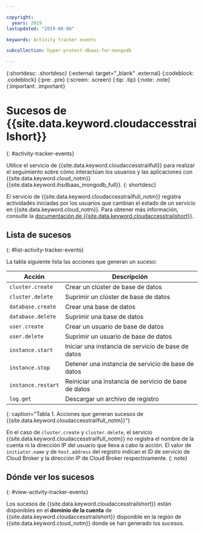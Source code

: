 ```yaml
---

copyright:
  years: 2019
lastupdated: "2019-06-06"

keywords: Activity tracker events

subcollection: hyper-protect-dbaas-for-mongodb

---
```


{:shortdesc: .shortdesc}
{:external: target="_blank" .external}
{:codeblock: .codeblock}
{:pre: .pre}
{:screen: .screen}
{:tip: .tip}
{:note: .note}
{:important: .important}

# Sucesos de {{site.data.keyword.cloudaccesstrailshort}}
{: #activity-tracker-events}

Utilice el servicio de {{site.data.keyword.cloudaccesstrailfull}} para realizar el seguimiento sobre cómo interactúan los usuarios y las aplicaciones con {{site.data.keyword.cloud_notm}} {{site.data.keyword.ihsdbaas_mongodb_full}}.
{: shortdesc}

El servicio de {{site.data.keyword.cloudaccesstrailfull_notm}} registra actividades iniciadas por los usuarios que cambian el estado de un servicio en {{site.data.keyword.cloud_notm}}. Para
obtener más información, consulte la [documentación de {{site.data.keyword.cloudaccesstrailshort}}](/docs/services/Activity-Tracker-with-LogDNA?topic=logdnaat-getting-started).

## Lista de sucesos
{: #list-activity-tracker-events}

La tabla siguiente lista las acciones que generan un suceso:

| Acción                 | Descripción                               |
| ---------------------- | ----------------------------------------- |
| `cluster.create` | Crear un clúster de base de datos                 |
| `cluster.delete` | Suprimir un clúster de base de datos                 |
| `database.create` | Crear una base de datos                  |
| `database.delete` | Suprimir una base de datos                  |
| `user.create`     | Crear un usuario de base de datos                    |
| `user.delete`     | Suprimir un usuario de base de datos                    |
| `instance.start` | Iniciar una instancia de servicio de base de datos         |
| `instance.stop`  | Detener una instancia de servicio de base de datos          |
| `instance.restart`  | Reiniciar una instancia de servicio de base de datos          |
| `log.get`       | Descargar un archivo de registro |
{: caption="Tabla 1. Acciones que generan sucesos de {{site.data.keyword.cloudaccesstrailfull_notm}}"}

En el caso de `cluster.create` y `cluster.delete`, el servicio {{site.data.keyword.cloudaccesstrailfull_notm}} no registra el nombre de la cuenta ni la dirección IP del usuario que lleva a cabo la acción. El valor de `initiator.name` y de `host.address` del registro indican el ID de servicio de Cloud Broker y la dirección IP de Cloud Broker respectivamente.
{: note}

## Dónde ver los sucesos
{: #view-activity-tracker-events}

<!-- Option 2: Add the following sentence if your service sends events to the account domain. -->

Los sucesos de {{site.data.keyword.cloudaccesstrailshort}} están disponibles en el **dominio de la cuenta** de {{site.data.keyword.cloudaccesstrailshort}} disponible en la región de {{site.data.keyword.cloud_notm}} donde se han generado los sucesos.
